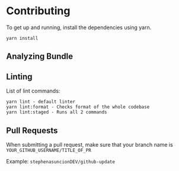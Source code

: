 # Contributing

To get up and running, install the dependencies using yarn.

```
yarn install
```

## Analyzing Bundle

## Linting

List of lint commands:

```
yarn lint - default linter
yarn lint:format - Checks format of the whole codebase
yarn lint:staged - Runs all 2 commands
```

## Pull Requests

When submitting a pull request, make sure that your branch name is `YOUR_GITHUB_USERNAME/TITLE_OF_PR`

Example: `stephenasuncionDEV/github-update`